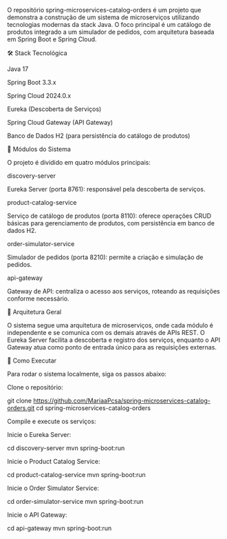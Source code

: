 O repositório spring-microservices-catalog-orders é um projeto que demonstra a construção de um sistema de microserviços utilizando tecnologias modernas da stack Java. O foco principal é um catálogo de produtos integrado a um simulador de pedidos, com arquitetura baseada em Spring Boot e Spring Cloud.

🛠️ Stack Tecnológica

Java 17

Spring Boot 3.3.x

Spring Cloud 2024.0.x

Eureka (Descoberta de Serviços)

Spring Cloud Gateway (API Gateway)

Banco de Dados H2 (para persistência do catálogo de produtos)

🧱 Módulos do Sistema

O projeto é dividido em quatro módulos principais:

discovery-server

Eureka Server (porta 8761): responsável pela descoberta de serviços.

product-catalog-service

Serviço de catálogo de produtos (porta 8110): oferece operações CRUD básicas para gerenciamento de produtos, com persistência em banco de dados H2.

order-simulator-service

Simulador de pedidos (porta 8210): permite a criação e simulação de pedidos.

api-gateway

Gateway de API: centraliza o acesso aos serviços, roteando as requisições conforme necessário.

📄 Arquitetura Geral

O sistema segue uma arquitetura de microserviços, onde cada módulo é independente e se comunica com os demais através de APIs REST. O Eureka Server facilita a descoberta e registro dos serviços, enquanto o API Gateway atua como ponto de entrada único para as requisições externas.

🚀 Como Executar

Para rodar o sistema localmente, siga os passos abaixo:

Clone o repositório:

git clone https://github.com/MariaaPcsa/spring-microservices-catalog-orders.git
cd spring-microservices-catalog-orders


Compile e execute os serviços:

Inicie o Eureka Server:

cd discovery-server
mvn spring-boot:run


Inicie o Product Catalog Service:

cd product-catalog-service
mvn spring-boot:run


Inicie o Order Simulator Service:

cd order-simulator-service
mvn spring-boot:run


Inicie o API Gateway:

cd api-gateway
mvn spring-boot:run

